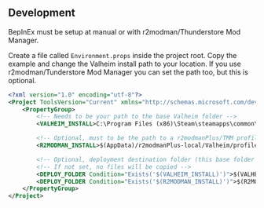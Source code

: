 ## Development
BepInEx must be setup at manual or with r2modman/Thunderstore Mod Manager.

Create a file called `Environment.props` inside the project root.
Copy the example and change the Valheim install path to your location.
If you use r2modman/Tunderstore Mod Manager you can set the path too, but this is optional.

```xml
<?xml version="1.0" encoding="utf-8"?>
<Project ToolsVersion="Current" xmlns="http://schemas.microsoft.com/developer/msbuild/2003">
    <PropertyGroup>
        <!-- Needs to be your path to the base Valheim folder -->
        <VALHEIM_INSTALL>C:\Program Files (x86)\Steam\steamapps\common\Valheim</VALHEIM_INSTALL>

        <!-- Optional, must to be the path to a r2modmanPlus/TMM profile folder -->
        <R2MODMAN_INSTALL>$(AppData)/r2modmanPlus-local/Valheim/profiles/Develop</R2MODMAN_INSTALL>

        <!-- Optional, deployment destination folder (this base folder must already exists) -->
        <!-- If not set, no files will be copied -->
        <DEPLOY_FOLDER Condition="Exists('$(VALHEIM_INSTALL)')">$(VALHEIM_INSTALL)</DEPLOY_FOLDER>
        <DEPLOY_FOLDER Condition="Exists('$(R2MODMAN_INSTALL)')">$(R2MODMAN_INSTALL)</DEPLOY_FOLDER>
    </PropertyGroup>
</Project>
```
